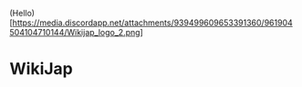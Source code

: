 (Hello)[https://media.discordapp.net/attachments/939499609653391360/961904504104710144/Wikijap_logo_2.png]

# WikiJap